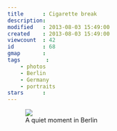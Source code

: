 ```yaml
---
title      : Cigarette break
description: 
modified   : 2013-08-03 15:49:00
created    : 2013-08-03 15:49:00
viewcount  : 42
id         : 68
gmap       :
tags        :
    - photos
    - Berlin
    - Germany
    - portraits
stars      :
---
```


<figure>
    <img src="cigarette_break.JPG">
    <figcaption>A quiet moment in Berlin</figcaption>
</figure>

